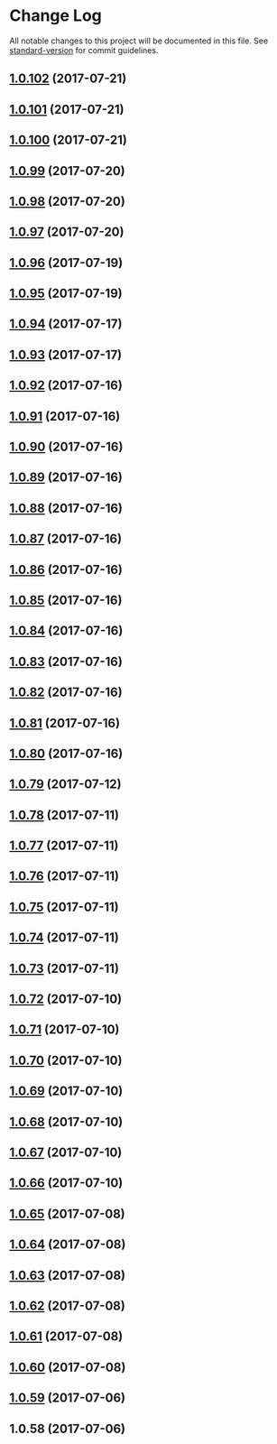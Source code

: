 # Change Log

All notable changes to this project will be documented in this file. See [standard-version](https://github.com/conventional-changelog/standard-version) for commit guidelines.

<a name="1.0.102"></a>
## [1.0.102](https://github.com/harrymt/harryshabits/compare/v1.0.101...v1.0.102) (2017-07-21)



<a name="1.0.101"></a>
## [1.0.101](https://github.com/harrymt/harryshabits/compare/v1.0.100...v1.0.101) (2017-07-21)



<a name="1.0.100"></a>
## [1.0.100](https://github.com/harrymt/harryshabits/compare/v1.0.99...v1.0.100) (2017-07-21)



<a name="1.0.99"></a>
## [1.0.99](https://github.com/harrymt/harryshabits/compare/v1.0.98...v1.0.99) (2017-07-20)



<a name="1.0.98"></a>
## [1.0.98](https://github.com/harrymt/harryshabits/compare/v1.0.97...v1.0.98) (2017-07-20)



<a name="1.0.97"></a>
## [1.0.97](https://github.com/harrymt/harryshabits/compare/v1.0.96...v1.0.97) (2017-07-20)



<a name="1.0.96"></a>
## [1.0.96](https://github.com/harrymt/harryshabits/compare/v1.0.95...v1.0.96) (2017-07-19)



<a name="1.0.95"></a>
## [1.0.95](https://github.com/harrymt/harryshabits/compare/v1.0.94...v1.0.95) (2017-07-19)



<a name="1.0.94"></a>
## [1.0.94](https://github.com/harrymt/harryshabits/compare/v1.0.93...v1.0.94) (2017-07-17)



<a name="1.0.93"></a>
## [1.0.93](https://github.com/harrymt/harryshabits/compare/v1.0.92...v1.0.93) (2017-07-17)



<a name="1.0.92"></a>
## [1.0.92](https://github.com/harrymt/harryshabits/compare/v1.0.91...v1.0.92) (2017-07-16)



<a name="1.0.91"></a>
## [1.0.91](https://github.com/harrymt/harryshabits/compare/v1.0.90...v1.0.91) (2017-07-16)



<a name="1.0.90"></a>
## [1.0.90](https://github.com/harrymt/harryshabits/compare/v1.0.89...v1.0.90) (2017-07-16)



<a name="1.0.89"></a>
## [1.0.89](https://github.com/harrymt/harryshabits/compare/v1.0.88...v1.0.89) (2017-07-16)



<a name="1.0.88"></a>
## [1.0.88](https://github.com/harrymt/harryshabits/compare/v1.0.87...v1.0.88) (2017-07-16)



<a name="1.0.87"></a>
## [1.0.87](https://github.com/harrymt/harryshabits/compare/v1.0.86...v1.0.87) (2017-07-16)



<a name="1.0.86"></a>
## [1.0.86](https://github.com/harrymt/harryshabits/compare/v1.0.85...v1.0.86) (2017-07-16)



<a name="1.0.85"></a>
## [1.0.85](https://github.com/harrymt/harryshabits/compare/v1.0.84...v1.0.85) (2017-07-16)



<a name="1.0.84"></a>
## [1.0.84](https://github.com/harrymt/harryshabits/compare/v1.0.83...v1.0.84) (2017-07-16)



<a name="1.0.83"></a>
## [1.0.83](https://github.com/harrymt/harryshabits/compare/v1.0.82...v1.0.83) (2017-07-16)



<a name="1.0.82"></a>
## [1.0.82](https://github.com/harrymt/harryshabits/compare/v1.0.81...v1.0.82) (2017-07-16)



<a name="1.0.81"></a>
## [1.0.81](https://github.com/harrymt/harryshabits/compare/v1.0.80...v1.0.81) (2017-07-16)



<a name="1.0.80"></a>
## [1.0.80](https://github.com/harrymt/harryshabits/compare/v1.0.79...v1.0.80) (2017-07-16)



<a name="1.0.79"></a>
## [1.0.79](https://github.com/harrymt/harryshabits/compare/v1.0.78...v1.0.79) (2017-07-12)



<a name="1.0.78"></a>
## [1.0.78](https://github.com/harrymt/harryshabits/compare/v1.0.77...v1.0.78) (2017-07-11)



<a name="1.0.77"></a>
## [1.0.77](https://github.com/harrymt/harryshabits/compare/v1.0.76...v1.0.77) (2017-07-11)



<a name="1.0.76"></a>
## [1.0.76](https://github.com/harrymt/harryshabits/compare/v1.0.75...v1.0.76) (2017-07-11)



<a name="1.0.75"></a>
## [1.0.75](https://github.com/harrymt/harryshabits/compare/v1.0.74...v1.0.75) (2017-07-11)



<a name="1.0.74"></a>
## [1.0.74](https://github.com/harrymt/harryshabits/compare/v1.0.73...v1.0.74) (2017-07-11)



<a name="1.0.73"></a>
## [1.0.73](https://github.com/harrymt/harryshabits/compare/v1.0.72...v1.0.73) (2017-07-11)



<a name="1.0.72"></a>
## [1.0.72](https://github.com/harrymt/harryshabits/compare/v1.0.71...v1.0.72) (2017-07-10)



<a name="1.0.71"></a>
## [1.0.71](https://github.com/harrymt/harryshabits/compare/v1.0.70...v1.0.71) (2017-07-10)



<a name="1.0.70"></a>
## [1.0.70](https://github.com/harrymt/harryshabits/compare/v1.0.69...v1.0.70) (2017-07-10)



<a name="1.0.69"></a>
## [1.0.69](https://github.com/harrymt/harryshabits/compare/v1.0.68...v1.0.69) (2017-07-10)



<a name="1.0.68"></a>
## [1.0.68](https://github.com/harrymt/harryshabits/compare/v1.0.67...v1.0.68) (2017-07-10)



<a name="1.0.67"></a>
## [1.0.67](https://github.com/harrymt/habit-reward-chatbot/compare/v1.0.66...v1.0.67) (2017-07-10)



<a name="1.0.66"></a>
## [1.0.66](https://github.com/harrymt/habit-reward-chatbot/compare/v1.0.65...v1.0.66) (2017-07-10)



<a name="1.0.65"></a>
## [1.0.65](https://github.com/harrymt/habit-reward-chatbot/compare/v1.0.63...v1.0.65) (2017-07-08)



<a name="1.0.64"></a>
## [1.0.64](https://github.com/harrymt/habit-reward-chatbot/compare/v1.0.63...v1.0.64) (2017-07-08)



<a name="1.0.63"></a>
## [1.0.63](https://github.com/harrymt/habit-reward-chatbot/compare/v1.0.62...v1.0.63) (2017-07-08)



<a name="1.0.62"></a>
## [1.0.62](https://github.com/harrymt/habit-reward-chatbot/compare/v1.0.61...v1.0.62) (2017-07-08)



<a name="1.0.61"></a>
## [1.0.61](https://github.com/harrymt/habit-reward-chatbot/compare/v1.0.60...v1.0.61) (2017-07-08)



<a name="1.0.60"></a>
## [1.0.60](https://github.com/harrymt/habit-reward-chatbot/compare/v1.0.59...v1.0.60) (2017-07-08)



<a name="1.0.59"></a>
## [1.0.59](https://github.com/harrymt/habit-reward-chatbot/compare/v1.0.58...v1.0.59) (2017-07-06)



<a name="1.0.58"></a>
## 1.0.58 (2017-07-06)
